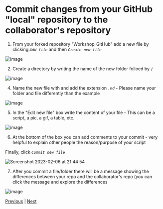 # Commit changes from your GitHub "local" repository to the collaborator's repository

1. From your forked repository "Workshop_GitHub" add a new file by clicking *`Add file`* and then *`Create new file`*

![image](https://user-images.githubusercontent.com/54061949/217092067-3433a1cc-5100-4396-b0a3-cf8166db7290.png)

2. Create a directory by writing the name of the new folder folloed by `/` 

![image](https://user-images.githubusercontent.com/54061949/217093020-13378070-6b58-44d6-9cec-113a33e0ec91.png)

4. Name the new file with and add the extension *`.md`* - Please name your folder and file differently than the example

![image](https://user-images.githubusercontent.com/54061949/217093706-9718d443-6a49-4c17-9dbd-cbd056671809.png)

5. In the "Edit new file" box write the content of your file - This can be a script, a pic, a gif, a table, etc.

![image](https://user-images.githubusercontent.com/54061949/217094616-cfa61b99-4a7c-4c67-8d57-773600050883.png)

6. At the bottom of the box you can add comments to your commit - very helpful to explain other people the reason/purpose of your script

Finally, click *`Commit new file`*

![Screenshot 2023-02-06 at 21 44 54](https://user-images.githubusercontent.com/54061949/217095089-5d5c4ba2-dabd-4d7a-ac0f-1e600ced1dc6.png)


7. After you commit a file/folder there will be a message showing the differences between your repo and the collaborator's repo (you can click the message and 
explore the differences

![image](https://user-images.githubusercontent.com/54061949/217095748-a45e5d2f-9b48-4b51-8c44-967926671de5.png)



[Previous](./google_colab.md) | [Next](./push.md)
